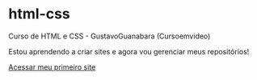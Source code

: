 # html-css

Curso de HTML e CSS - GustavoGuanabara (Cursoemvideo)

Estou aprendendo a criar sites e agora vou gerenciar meus repositórios!

<a href="https://andr3serafim.github.io/html-css/GustavoGuanabara/Desafios/android.html">Acessar meu primeiro site</a>